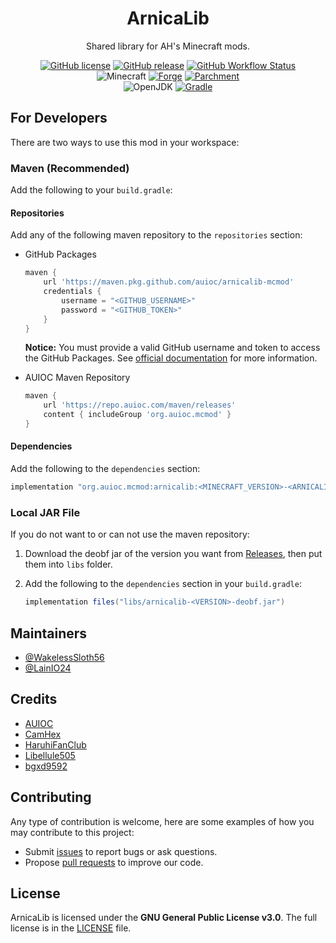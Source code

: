 <h1 align="center">ArnicaLib</h1>

<div align="center">

Shared library for AH's Minecraft mods.

[![GitHub license](https://img.shields.io/github/license/auioc/arnicalib-mcmod?style=flat-square)](/LICENSE)
[![GitHub release](https://img.shields.io/github/v/release/auioc/arnicalib-mcmod?style=flat-square)](https://github.com/auioc/arnicalib-mcmod/releases/latest)
[![GitHub Workflow Status](https://img.shields.io/github/actions/workflow/status/auioc/arnicalib-mcmod/dev-build.yml?branch=1.20-forge&label=dev%20build&style=flat-square)](https://github.com/auioc/arnicalib-mcmod/actions/workflows/dev-build.yml)
<br/>
![Minecraft](https://img.shields.io/static/v1?label=Minecraft&message=1.20.1&color=00aa00&style=flat-square)
[![Forge](https://img.shields.io/static/v1?label=Forge&message=47.1.0&color=e04e14&logo=Conda-Forge&style=flat-square)](http://files.minecraftforge.net/net/minecraftforge/forge/index_1.20.1.html)
[![Parchment](https://img.shields.io/static/v1?label=Parchment&message=2023.07.16&color=00aa00&style=flat-square)](https://github.com/ParchmentMC/Parchment/tree/versions/1.20.x)
<br/>
![OpenJDK](https://img.shields.io/static/v1?label=OpenJDK&message=17&color=brightgreen&logo=java&style=flat-square)
[![Gradle](https://img.shields.io/static/v1?label=Gradle&message=8.1.1&color=brightgreen&logo=gradle&style=flat-square)](https://docs.gradle.org/8.1.1/release-notes.html)

</div>

## For Developers

There are two ways to use this mod in your workspace:

### Maven (Recommended)

Add the following to your `build.gradle`:

#### Repositories

Add any of the following maven repository to the `repositories` section:

- GitHub Packages

    ```groovy
    maven {
        url 'https://maven.pkg.github.com/auioc/arnicalib-mcmod'
        credentials {
            username = "<GITHUB_USERNAME>"
            password = "<GITHUB_TOKEN>"
        }
    }
    ```

    **Notice:** You must provide a valid GitHub username and token to access the GitHub Packages. See [official documentation](https://docs.github.com/en/packages/working-with-a-github-packages-registry/working-with-the-gradle-registry#using-a-published-package) for more information.

- AUIOC Maven Repository

    ```groovy
    maven {
        url 'https://repo.auioc.com/maven/releases'
        content { includeGroup 'org.auioc.mcmod' }
    }
    ```

#### Dependencies

Add the following to the `dependencies` section:

```groovy
implementation "org.auioc.mcmod:arnicalib:<MINECRAFT_VERSION>-<ARNICALIB_VERSION>:deobf"
```

### Local JAR File

If you do not want to or can not use the maven repository:

1. Download the deobf jar of the version you want from [Releases](https://github.com/auioc/arnicalib-mcmod/releases), then put them into `libs` folder.

2. Add the following to the `dependencies` section in your `build.gradle`:

    ```groovy
    implementation files("libs/arnicalib-<VERSION>-deobf.jar")
    ```

## Maintainers

- [@WakelessSloth56](https://github.com/WakelessSloth56)
- [@LainIO24](https://github.com/lainio24)

## Credits

- [AUIOC](https://www.auioc.com)
- [CamHex](https://forums.minecraftforge.net/profile/187809-camhex/)
- [HaruhiFanClub](https://github.com/HaruhiFanClub)
- [Libellule505](https://github.com/Libellule505)
- [bgxd9592](https://github.com/bgxd9592)

## Contributing

Any type of contribution is welcome, here are some examples of how you may contribute to this project:

- Submit [issues](https://github.com/auioc/arnicalib-mcmod/issues) to report bugs or ask questions.
- Propose [pull requests](https://github.com/auioc/arnicalib-mcmod/pulls) to improve our code.

## License

ArnicaLib is licensed under the **GNU General Public License v3.0**.
The full license is in the [LICENSE](/LICENSE) file.
